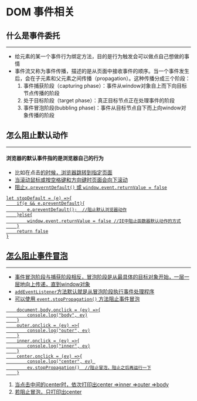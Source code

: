 # DOM 事件相关

## 什么是事件委托
----
* 给元素的某一个事件行为绑定方法，目的是行为触发会可以做点自己想做的事情
* 事件流又称为事件传播，描述的是从页面中接收事件的顺序。当一个事件发生后，会在子元素和父元素之间传播（propagation）。这种传播分成三个阶段：
  1. 事件捕获阶段（capturing phase）：事件从window对象自上而下向目标节点传播的阶段
  2. 处于目标阶段（target phase）：真正目标节点正在处理事件的阶段
  3. 事件冒泡阶段(bubbling phase)：事件从目标节点自下而上向window对象传播的阶段


## 怎么阻止默认动作
----
#### 浏览器的默认事件指的是浏览器自己的行为
* 比如在点击<a href = "#">的时候，浏览器跳转到指定页面
* 当滚动鼠标或按空格键和方向键时页面会向下滚动
* 阻止`x.preverntDefault()` 或 `window.event.returnValue = false`
```
let stopDefault = (e) =>{
    if(e && e.preventDefault){
        e.preventDefault();  //阻止默认浏览器动作
    }else{
        window.event.returnValue = false //IE中阻止函数器默认动作的方式
    }
    return false
}
```



## 怎么阻止事件冒泡
----
* 事件冒泡阶段与捕获阶段相反，冒泡阶段是从最具体的目标对象开始，一层一层地向上传递，直到window对象
* `addEventListener`方法默认就是从冒泡阶段执行事件处理程序
* 可以使用 `event.stopPropagation()` 方法阻止事件冒泡
  
```
    document.body.onclick = (ev) =>{
        console.log("body", ev)
    }
    outer.onclick = (ev) =>{
        console.log("outer", ev)
    }
    inner.onclick = (ev) =>{
        console.log("inner", ev)
    }
    center.onclick = (ev) =>{
        console.log("center", ev) 
        ev.stopPropagation()  //阻止冒泡，阻止之后再运行一下
    }
```

1. 当点击中间的center时，依次打印出center =>inner =>outer =>body
2. 若阻止冒泡，只打印出center
